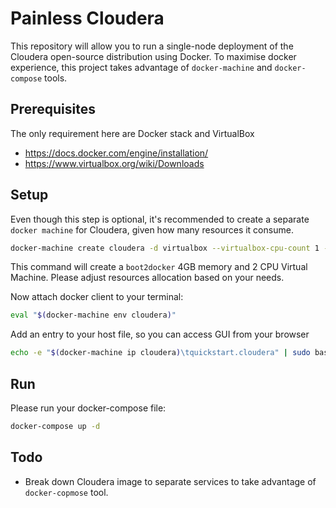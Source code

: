 # Painless Cloudera

This repository will allow you to run a single-node deployment of the Cloudera open-source distribution using Docker.
To maximise docker experience, this project takes advantage of `docker-machine` and `docker-compose` tools.
  
## Prerequisites

The only requirement here are Docker stack and VirtualBox
* https://docs.docker.com/engine/installation/
* https://www.virtualbox.org/wiki/Downloads

## Setup

Even though this step is optional, it's recommended to create a separate `docker machine` for Cloudera, given how many resources it consume.
 
```bash
docker-machine create cloudera -d virtualbox --virtualbox-cpu-count 1 --virtualbox-memory 4096
```
This command will create a `boot2docker` 4GB memory and 2 CPU Virtual Machine. Please adjust resources allocation based on your needs. 

Now attach docker client to your terminal:
```bash
eval "$(docker-machine env cloudera)"
```

Add an entry to your host file, so you can access GUI from your browser
```bash
echo -e "$(docker-machine ip cloudera)\tquickstart.cloudera" | sudo bash -c 'cat >> /etc/hosts'
```

## Run

Please run your docker-compose file:
```bash
docker-compose up -d
```

## Todo

* Break down Cloudera image to separate services to take advantage of `docker-copmose` tool. 
